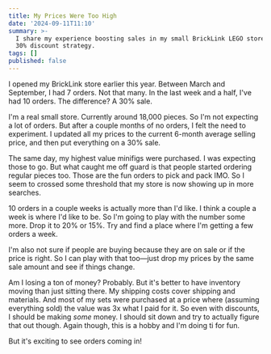 ```yaml
---
title: My Prices Were Too High
date: '2024-09-11T11:10'
summary: >-
  I share my experience boosting sales in my small BrickLink LEGO store with a
  30% discount strategy.
tags: []
published: false
---
```

I opened my BrickLink store earlier this year. Between March and September, I had 7 orders. Not that many. In the last week and a half, I've had 10 orders. The difference? A 30% sale.

I'm a real small store. Currently around 18,000 pieces. So I'm not expecting a lot of orders. But after a couple months of no orders, I felt the need to experiment. I updated all my prices to the current 6-month average selling price, and then put everything on a 30% sale.

The same day, my highest value minifigs were purchased. I was expecting those to go. But what caught me off guard is that people started ordering regular pieces too. Those are the fun orders to pick and pack IMO. So I seem to crossed some threshold that my store is now showing up in more searches.

10 orders in a couple weeks is actually more than I'd like. I think a couple a week is where I'd like to be. So I'm going to play with the number some more. Drop it to 20% or 15%. Try and find a place where I'm getting a few orders a week.

I'm also not sure if people are buying because they are on sale or if the price is right. So I can play with that too—just drop my prices by the same sale amount and see if things change.

Am I losing a ton of money? Probably. But it's better to have inventory moving than just sitting there. My shipping costs cover shipping and materials. And most of my sets were purchased at a price where (assuming everything sold) the value was 3x what I paid for it. So even with discounts, I should be making _some_ money. I should sit down and try to actually figure that out though. Again though, this is a hobby and I'm doing ti for fun.

But it's exciting to see orders coming in!
